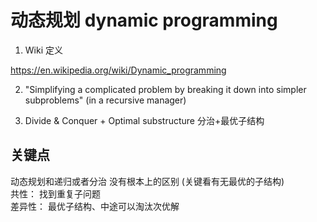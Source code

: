 # 动态规划 dynamic programming

1. Wiki 定义

https://en.wikipedia.org/wiki/Dynamic_programming

2. "Simplifying a complicated problem by breaking it down into simpler subproblems"
(in a recursive manager)

3. Divide & Conquer + Optimal substructure 分治+最优子结构


## 关键点

动态规划和递归或者分治 没有根本上的区别 (关键看有无最优的子结构)  
共性： 找到重复子问题  
差异性： 最优子结构、中途可以淘汰次优解  

